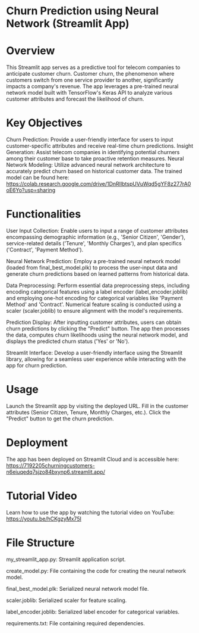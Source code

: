 # Churn Prediction using Neural Network (Streamlit App)
# Overview
This Streamlit app serves as a predictive tool for telecom companies to anticipate customer churn. Customer churn, the phenomenon where customers switch from one service provider to another, significantly impacts a company's revenue. The app leverages a pre-trained neural network model built with TensorFlow's Keras API to analyze various customer attributes and forecast the likelihood of churn.

# Key Objectives
Churn Prediction: Provide a user-friendly interface for users to input customer-specific attributes and receive real-time churn predictions.
Insight Generation: Assist telecom companies in identifying potential churners among their customer base to take proactive retention measures.
Neural Network Modeling: Utilize advanced neural network architecture to accurately predict churn based on historical customer data. 
The trained model can be found here: https://colab.research.google.com/drive/1DnRlIbtspUVuWqd5gYF8z277rA0oE6Yo?usp=sharing

# Functionalities
User Input Collection: Enable users to input a range of customer attributes encompassing demographic information (e.g., 'Senior Citizen', 'Gender'), service-related details ('Tenure', 'Monthly Charges'), and plan specifics ('Contract', 'Payment Method').

Neural Network Prediction: Employ a pre-trained neural network model (loaded from final_best_model.plk) to process the user-input data and generate churn predictions based on learned patterns from historical data.

Data Preprocessing: Perform essential data preprocessing steps, including encoding categorical features using a label encoder (label_encoder.joblib) and employing one-hot encoding for categorical variables like 'Payment Method' and 'Contract'. Numerical feature scaling is conducted using a scaler (scaler.joblib) to ensure alignment with the model's requirements.

Prediction Display: After inputting customer attributes, users can obtain churn predictions by clicking the "Predict" button. The app then processes the data, computes churn likelihoods using the neural network model, and displays the predicted churn status ('Yes' or 'No').

Streamlit Interface: Develop a user-friendly interface using the Streamlit library, allowing for a seamless user experience while interacting with the app for churn prediction.

# Usage
Launch the Streamlit app by visiting the deployed URL.
Fill in the customer attributes (Senior Citizen, Tenure, Monthly Charges, etc.).
Click the "Predict" button to get the churn prediction.

# Deployment
The app has been deployed on Streamlit Cloud and is accessible here: https://7192205churningcustomers-n6eiuqedq7sjzo84bxynp6.streamlit.app/

# Tutorial Video
Learn how to use the app by watching the tutorial video on YouTube: https://youtu.be/hCKgzyMx75I

# File Structure
my_streamlit_app.py: Streamlit application script.

create_model.py: File containing the code for creating the neural network model.

final_best_model.plk: Serialized neural network model file.

scaler.joblib: Serialized scaler for feature scaling.

label_encoder.joblib: Serialized label encoder for categorical variables.

requirements.txt: File containing required dependencies.




